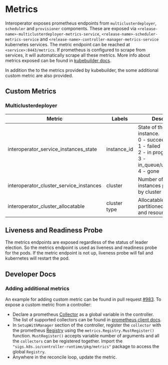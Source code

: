 # Metrics

Interoperator exposes prometheus endpoints from `multiclusterdeployer`, `scheduler` and `provisioner` components. These are exposed via `<release-name>-multiclusterdeployer-metrics-service`, `<release-name>-scheduler-metrics-service` and `<release-name>-controller-manager-metrics-service` kubernetes services. The metric endpoint can be reached at `<service>:8443/metrics`. If prometheus is configured to scrape from services, it will automatically scrape all these metrics. More info about metrics exposed can be found in [kubebuilder docs](https://book.kubebuilder.io/reference/metrics.html).

In addition the to the metrics provided by kubebuilder, the some additional custom metric are also provided.

## Custom Metrics
### Multiclusterdeployer
Metric | Labels | Description
--- | --- | ---
interoperator_service_instances_state | instance_id | State of the service instance.<br> 0 - succeeded <br> 1 - failed <br> 2 - in progress <br> 3 - in_queue/update/delete <br> 4 - gone
interoperator_cluster_service_instances | cluster | Number of service instances partitioned by cluster
interoperator_cluster_allocatable | cluster <br> type | Allocatable resources partitioned by cluster and resource type

## Liveness and Readiness Probe
The metrics endpoints are exposed regardless of the status of leader election. So the metrics endpoint is used as liveness and readiness probe for the pods. If the metric endpoint is not up, liveness probe will fail and kubernetes will restart the pod.

## Developer Docs

### Adding additional metrics
An example for adding custom metric can be found in pull request [#983](https://github.com/cloudfoundry-incubator/service-fabrik-broker/pull/983). To expose a custom metric from a controller:
* Declare a prometheus [Collector](https://godoc.org/github.com/prometheus/client_golang/prometheus#Collector) as a global variable in the controller. The list of supported collectors can be found in [prometheus client docs](https://godoc.org/github.com/prometheus/client_golang/prometheus).
* In `SetupWithManager` section of the controller, register the `collector` with the prometheus [Registry](https://godoc.org/sigs.k8s.io/controller-runtime/pkg/metrics) using the `metrics.Registry.MustRegister()` function. `MustRegister()` accepts variable number of arguments and all the `collectors` can be registered together. Import the `"sigs.k8s.io/controller-runtime/pkg/metrics"` package to access the global `Registry`.
* Anywhere in the reconcile loop, update the metric.